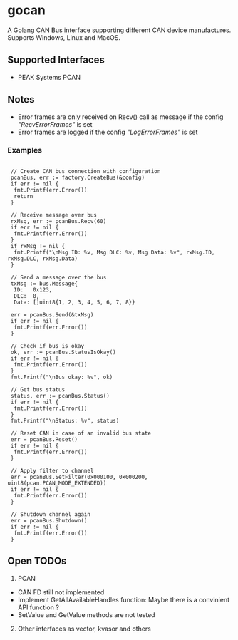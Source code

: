 # gocan

A Golang CAN Bus interface supporting different CAN device manufactures.
Supports Windows, Linux and MacOS.

## Supported Interfaces

- PEAK Systems PCAN

## Notes

- Error frames are only received on Recv() call as message if the config *"RecvErrorFrames"* is set
- Error frames are logged if the config *"LogErrorFrames"* is set

### Examples

```golang

 // Create CAN bus connection with configuration
 pcanBus, err := factory.CreateBus(&config)
 if err != nil {
  fmt.Printf(err.Error())
  return
 }

 // Receive message over bus
 rxMsg, err := pcanBus.Recv(60)
 if err != nil {
  fmt.Printf(err.Error())
 }
 if rxMsg != nil {
  fmt.Printf("\nMsg ID: %v, Msg DLC: %v, Msg Data: %v", rxMsg.ID, rxMsg.DLC, rxMsg.Data)
 }

 // Send a message over the bus
 txMsg := bus.Message{
  ID:   0x123,
  DLC:  8,
  Data: []uint8{1, 2, 3, 4, 5, 6, 7, 8}}

 err = pcanBus.Send(&txMsg)
 if err != nil {
  fmt.Printf(err.Error())
 }

 // Check if bus is okay
 ok, err := pcanBus.StatusIsOkay()
 if err != nil {
  fmt.Printf(err.Error())
 }
 fmt.Printf("\nBus okay: %v", ok)

 // Get bus status
 status, err := pcanBus.Status()
 if err != nil {
  fmt.Printf(err.Error())
 }
 fmt.Printf("\nStatus: %v", status)

 // Reset CAN in case of an invalid bus state
 err = pcanBus.Reset()
 if err != nil {
  fmt.Printf(err.Error())
 }

 // Apply filter to channel
 err = pcanBus.SetFilter(0x000100, 0x000200, uint8(pcan.PCAN_MODE_EXTENDED))
 if err != nil {
  fmt.Printf(err.Error())
 }

 // Shutdown channel again
 err = pcanBus.Shutdown()
 if err != nil {
  fmt.Printf(err.Error())
 }

```

## Open TODOs

1. PCAN

- CAN FD still not implemented
- Implement GetAllAvailableHandles function: Maybe there is a convinient API function ?
- SetValue and GetValue methods are not tested

2. Other interfaces as vector, kvasor and others
